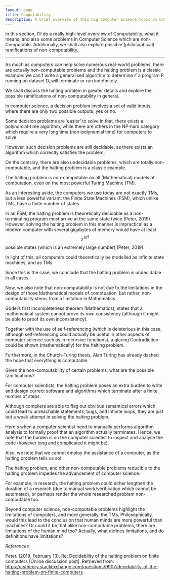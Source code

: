 ```yaml
---
layout: page
title: Computability
description: A brief overview of this big Computer Science topic on Computability
---
```


In this section, I'll do a really high-level overview of Computability, what it means,
and also some problems in Computer Science which are non-Computable. Additionally, we
shall also explore possible (philosophical) ramifications of non-computability.

---

As much as computers can help solve numerous real-world problems, there are actually non-computable problems
and the halting problem is a classic example: we can't write a generalised algorithm to determine if a
program P running on dataset D, will terminate or run indefinitely.

We shall discuss the halting problem in greater details and explore the possible ramifications
of non-computability in general.

In computer science, a decision problem involves a set of valid inputs, where there are only two
possible outputs; yes or no.

Some decision problems are ‘easier’ to solve in that, there exists a polynomial-time algorithm, while
there are others in the NP-hard category which require a very long time (non-polynomial time) for
computers to solve.

However, such decision problems are still decidable, as there exists an algorithm which correctly satisfies
the problem.

On the contrary, there are also undecidable problems,
which are totally non-computable, and the halting problem is a classic example.

The halting problem is non-computable on all (Mathematical) models of computation, even on the most
powerful Turing Machine (TM).

As an interesting aside, the computers we use today are not exactly TMs, but a less powerful variant:
the Finite State Machines (FSM), which unlike TMs, have a finite number of states.

In an FSM, the halting problem is theoretically decidable as a non-terminating program must arrive at the
same state twice (Peter, 2019). However, solving the halting problem in this manner is impractical as a modern computer
with several gigabytes of memory would have at least $$2^{10^{6}}$$ possible states (which is an extremely large number)
(Peter, 2019).

In light of this, all computers could theoretically be modelled as infinite state machines,
and as TMs.

Since this is the case, we conclude that the halting problem is undecidable in all cases.

Now, we also note that non-computability is not due to the limitations in the design of those
Mathematical models of comptuation, but rather, non-computability stems from a limitation in Mathematics.

Gödel’s first incompleteness theorem (Mathematics), states that a mathematical system cannot prove
its own consistency (although it might be able to proof its own
inconsistency).

Together with the use of self-referencing (which is deleterious in this case,
although self-referencing could actually be useful in other aspects of computer science
such as in recursive functions), a glaring Contradiction could be shown (mathematically)
for the halting problem.
    
Furthermore, in the Church-Turing thesis, Alan Turing has already dashed the hope
that everything is computable.

Given the non-computability of certain problems, what are the possible ramifications?

For computer scientists, the halting problem poses an extra burden to write and design correct software
and algorithms which terminate after a finite number of steps.

Although compilers are able to flag out obvious semantical errors which could lead to unreachable statements,
bugs, and infinite loops, they are just but a weak attempt in solving the halting problem.

Here's when a computer scientist need to manually performs algorithm analysis to formally proof that
an algorithm actually terminates. Hence, we note that the burden is on the computer scientist to inspect and
analyse the code (however long and complicated it might be).

Also, we note that we cannot employ the assistance of a computer, as the halting problem tells us
so!

The halting problem, and other non-computable problems reducible to the halting problem impedes the
advancement of computer science.

For example, in research, the halting problem could either lengthen the duration of a research
(due to manual work/verification which cannot be automated), or perhaps render the whole
researched problem non-computable too.

Beyond computer science, non-computable problems highlight the limitations of computers, and more generally,
the TMs. Philosophically, would this lead to the conclusion that human minds are more powerful than machines?
Or could it be that alike non-computable problems, there are limitations of the human mind too? Actually,
what defines limitations, and do definitions have limitations?


_References_

Peter. (2019, February 13). Re: Decidability of the halting problem on finite computers [Online discussion post]. Retrieved from: https://cstheory.stackexchange.com/questions/9907/decidability-of-the-halting-problem-on-finite-computers

